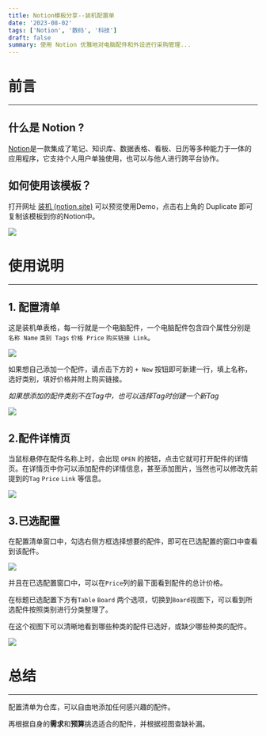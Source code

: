 ```yaml
---
title: Notion模板分享--装机配置单
date: '2023-08-02'
tags: ['Notion', '数码', '科技']
draft: false
summary: 使用 Notion 优雅地对电脑配件和外设进行采购管理...
---
```


# 前言

---------

## 什么是 Notion ?

[Notion](https://www.notion.so/)是一款集成了笔记、知识库、数据表格、看板、日历等多种能力于一体的应用程序，它支持个人用户单独使用，也可以与他人进行跨平台协作。

## 如何使用该模板？

打开网址 [装机 (notion.site)](https://glowing-avocado-c5b.notion.site/931d9d9a22df4ecd9baa56655957c5c2)  可以预览使用Demo，点击右上角的 Duplicate 即可复制该模板到你的Notion中。

![](/static/images/notion/20230801223819.png)



# 使用说明

------------------------

## 1. 配置清单

这是装机单表格，每一行就是一个电脑配件，一个电脑配件包含四个属性分别是 `名称 Name` `类别 Tags` `价格 Price` `购买链接 Link`。

![](/static/images/notion/20230801224112.png)



如果想自己添加一个配件，请点击下方的 `+ New` 按钮即可新建一行，填上名称，选好类别，填好价格并附上购买链接。

*如果想添加的配件类别不在Tag中，也可以选择Tag时创建一个新Tag*

![](/static/images/notion/20230801230438.png)



## 2.配件详情页

当鼠标悬停在配件名称上时，会出现 `OPEN` 的按钮，点击它就可打开配件的详情页。在详情页中你可以添加配件的详情信息，甚至添加图片，当然也可以修改先前提到的`Tag` `Price` `Link` 等信息。  

![](/static/images/notion/20230801225354.png)



## 3.已选配置

在配置清单窗口中，勾选右侧方框选择想要的配件，即可在已选配置的窗口中查看到该配件。

![](/static/images/notion/20230801231900.png)

并且在已选配置窗口中，可以在`Price`列的最下面看到配件的总计价格。



在标题已选配置下方有`Table` `Board` 两个选项，切换到`Board`视图下，可以看到所选配件按照类别进行分类整理了。

在这个视图下可以清晰地看到哪些种类的配件已选好，或缺少哪些种类的配件。

![](/static/images/notion/20230801232311.png)



# 总结

----------------------------

配置清单为仓库，可以自由地添加任何感兴趣的配件。

再根据自身的**需求**和**预算**挑选适合的配件，并根据视图查缺补漏。 















